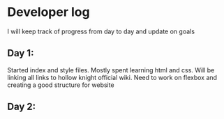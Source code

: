 # Developer log
I will keep track of progress from day to day and update on goals
## Day 1:
Started index and style files. Mostly spent learning html and css.
Will be linking all links to hollow knight official wiki. Need to
work on flexbox and creating a good structure for website

## Day 2:
